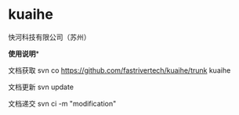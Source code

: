 # kuaihe
快河科技有限公司（苏州）


**使用说明***

文档获取
svn co https://github.com/fastrivertech/kuaihe/trunk kuaihe

文档更新
svn update 

文档递交
svn ci -m "modification"
